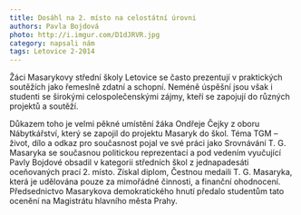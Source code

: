 ```yaml
---
title: Dosáhl na 2. místo na celostátní úrovni
authors: Pavla Bojdová
photo: http://i.imgur.com/D1dJRVR.jpg
category: napsali nám
tags: Letovice 2-2014
---
```


Žáci Masarykovy střední školy Letovice se často prezentují v praktických soutěžích jako řemeslně zdatní a schopní. Neméně úspěšní jsou však i studenti se širokými celospolečenskými zájmy, kteří se zapojují do různých projektů a soutěží.

Důkazem toho je velmi pěkné umístění žáka Ondřeje Čejky z oboru Nábytkářství, který se zapojil do projektu Masaryk do škol. Téma TGM – život, dílo a odkaz pro současnost pojal ve své práci jako Srovnávání T. G. Masaryka se současnou politickou reprezentací a pod vedením vyučující Pavly Bojdové obsadil v kategorii středních škol z jednapadesáti oceňovaných prací 2. místo. Získal diplom, Čestnou medaili T. G. Masaryka, která je udělována pouze za mimořádné činnosti, a finanční ohodnocení. Předsednictvo Masarykova demokratického hnutí předalo studentům tato ocenění na Magistrátu hlavního města Prahy.